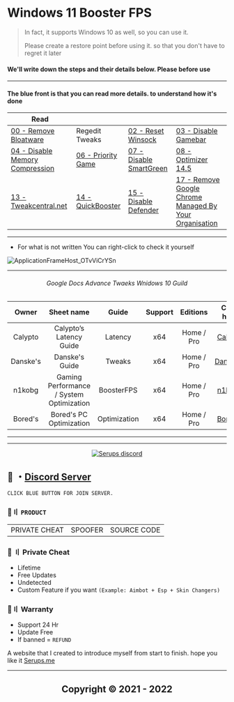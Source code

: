 # Windows 11 Booster FPS
> In fact, it supports Windows 10 as well, so you can use it.
>
> Please create a restore point before using it. so that you don't have to regret it later
 

#### We'll write down the steps and their details below. Please before use  

---

#### The blue front is that you can read more details. to understand how it's done

Read | | | |
--- | --- | --- | ---
[00 - Remove Bloatware](http://www.camdp.com) |  Regedit Tweaks | [02 - Reset Winsock](https://answers.microsoft.com/en-us/windows/forum/all/what-is-the-difference-between-tcp-reset-vs/8887cae0-8dba-4ea7-88ff-36506486bb84) |[03 - Disable Gamebar](https://appuals.com/what-is-gamebarpresencewriter-exe-and-how-to-disable-it/)
[04 - Disable Memory Compression](https://www.makeuseof.com/windows-memory-compression-guide/) |  [06 - Priority Game](https://devicetests.com/how-to-prioritize-a-game-on-pc) | [07 - Disable SmartGreen](https://support.microsoft.com/en-us/microsoft-edge/how-can-smartscreen-help-protect-me-in-microsoft-edge-1c9a874a-6826-be5e-45b1-67fa445a74c8) |  [08 - Optimizer 14.5](https://github.com/hellzerg/optimizer)
[13 - Tweakcentral.net](https://tweakcentral.net/) |  [14 - QuickBooster](https://github.com/SanGraphic/QuickBoost) | [15 - Disable Defender](https://learn.microsoft.com/en-us/answers/questions/615949/windows-defender-high-memory-usage.html) |  [17 - Remove Google Chrome Managed By Your Organisation](https://support.google.com/chrome/a/thread/123226489/how-do-i-get-rid-of-your-browser-is-managed-by-your-organisation?hl=en)

--- 
 
- For what is not written You can right-click to check it yourself

![ApplicationFrameHost_OTvViCrYSn](https://user-images.githubusercontent.com/94861415/206349792-caa44a39-cf26-4961-be29-c3600770feef.gif)

---

  
###### <p align="middle"> Google Docs Advance Twaeks Wnidows 10 Guild 
  
  
|Owner|    Sheet name   | Guide | Support |      Editions     | Click here |
|:-----:|:-------------------:|:-----:|:----:|:-----------------:|:--------------:|
| Calypto  | Calypto’s Latency Guide  | Latency |  x64 |Home / Pro|[Calypto](https://docs.google.com/document/d/1c2-lUJq74wuYK1WrA_bIvgb89dUN0sj8-hO3vqmrau4/edit)|
| Danske's | Danske's Guide | Tweaks |  x64 |Home / Pro|[Danske's](https://docs.google.com/document/d/18uPEXJC5LSto8x9X_GteSI58sfQLCfamDG1HNHJWrQU/edit)|
| n1kobg  | Gaming Performance / System Optimization  | BoosterFPS |  x64 |Home / Pro|[n1kobg](http://n1kobg.blogspot.com/)|
| Bored's  | Bored's PC Optimization| Optimization |  x64 |Home / Pro    |[Bored's](https://github.com/BoringBoredom/PC-Optimization-Hub)|
  
***

--- 

  <p align="center">
    <a href="https://discord.gg/2euDQqzD8Y">
        <img title="Serups server discord" alt="Serups discord" src="https://discordapp.com/api/guilds/923947526552432731/widget.png?style=banner2"/>
    </a>
</p> 
 
## 💬 ・[Discord Server](https://discord.gg/2euDQqzD8Y) 
`CLICK BLUE BUTTON FOR JOIN SERVER.`

 ### 🛒〢 `PRODUCT`
 
<table>
<tr>
	<td> PRIVATE CHEAT
	<td> SPOOFER
	<td> SOURCE CODE
</table>

  
### 🥊 〢 Private Cheat

- Lifetime 
- Free Updates 
- Undetected
- Custom Feature if you want `(Example: Aimbot + Esp + Skin Changers)`

### 🔱〢 Warranty

- Support 24 Hr
- Update Free
- If banned = `REFUND`

A website that I created to introduce myself from start to finish. hope you like it [Serups.me](http://Serups.me/)

---

<h2 align="center"> Copyright © 2021 - 2022
